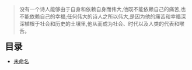 <!-- _index_work.md -->

> 没有一个诗人能够由于自身和依赖自身而伟大,他既不能依赖自己的痛苦,也不能依赖自己的幸福;任何伟大的诗人之所以伟大,是因为他的痛苦和幸福深深植根于社会和历史的土壤里,他从而成为社会、时代以及人类的代表和喉舌。

<strong><font size=5 face="幼圆">目录</font></strong>
* [未命名](_md/_write/20220418_Happy31.md)